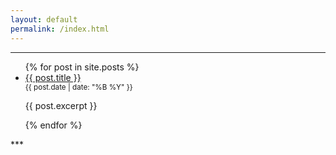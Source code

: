 ```yaml
---
layout: default
permalink: /index.html
---
```

***
<ul>
  {% for post in site.posts %}
    <li>
      <a href="{{ post.url }}">{{ post.title }}</a><br>
	  <small>{{ post.date | date: "%B %Y" }}</small>
      <p>{{ post.excerpt }}</p>
    </li>
  {% endfor %}
</ul>
***